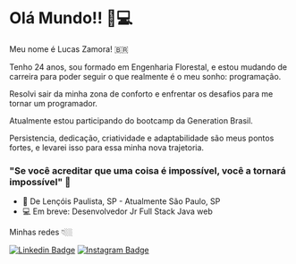 # Olá Mundo!! 👋💻

Meu nome é Lucas Zamora! 🇧🇷

Tenho 24 anos, sou formado em Engenharia Florestal, e estou mudando de carreira para poder seguir o que realmente é o meu sonho: programação.

Resolvi sair da minha zona de conforto e enfrentar os desafios para me tornar um programador.

Atualmente estou participando do bootcamp da Generation Brasil. 

Persistencia, dedicação, criatividade e adaptabilidade são meus pontos fortes, e levarei isso para essa minha nova trajetoria. 

### "Se você acreditar que uma coisa é impossível, você a tornará impossível" 🧠

- 📍 De Lençóis Paulista, SP - Atualmente São Paulo, SP
- 💻 Em breve: Desenvolvedor Jr Full Stack Java web

Minhas redes 👇🏼

[![Linkedin Badge](https://img.shields.io/badge/-LinkedIn-blue?style=flat-square&logo=Linkedin&logoColor=white&link=https://www.linkedin.com/in/lucas-zamora-2b3a34180/)](https://www.linkedin.com/in/lucas-zamora-2b3a34180/)
[![Instagram Badge](https://img.shields.io/badge/-Instagram-violet?style=flat-square&logo=Instagram&logoColor=white&link=https://www.instagram.com/llucas.z/)](https://www.instagram.com/llucas.z/) 

